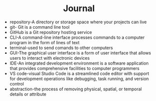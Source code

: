 # <h1 align="center">Journal</h1>
<ul>
  <li> repository-A directory or storage space where your projects can live</li>
  <li> git- Git is a command line tool</li>
  <li> GitHub is a Git repository hosting service</li>
 <li> CLI-A command-line interface processes commands to a computer program in the form of lines of text</li>
  <li> terminal-used to send comands to other computers</li>
 <li> GUI-The graphical user interface is a form of user interface that allows users to interact with electronic devices</li>
 <li> IDE-An integrated development environment is a software application that provides comprehensive facilities to computer programmers</li>
 <li> VS code-visual Studio Code is a streamlined code editor with support for development operations like debugging, task running, and version control</li>
  <li> abstraction-the process of removing physical, spatial, or temporal details or attribute</li>
</ul>
